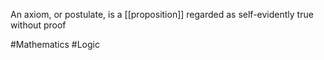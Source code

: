 An axiom, or postulate, is a [[proposition]] regarded as self-evidently true without proof

#Mathematics #Logic 